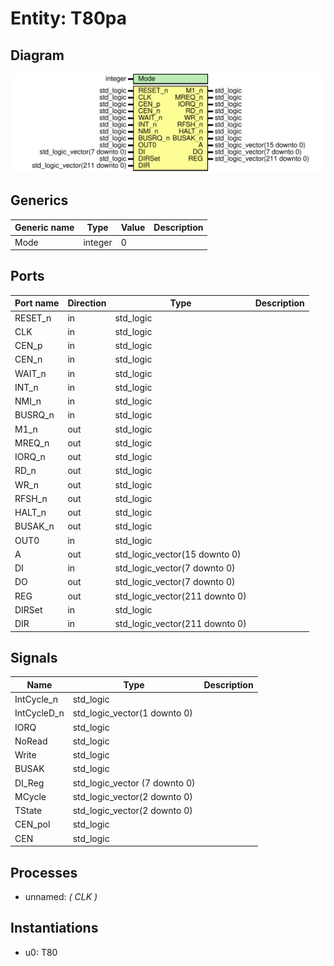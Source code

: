 # Entity: T80pa
## Diagram
![Diagram](T80pa.svg "Diagram")
## Generics
| Generic name | Type    | Value | Description |
| ------------ | ------- | ----- | ----------- |
| Mode         | integer | 0     |             |
## Ports
| Port name | Direction | Type                           | Description |
| --------- | --------- | ------------------------------ | ----------- |
| RESET_n   | in        | std_logic                      |             |
| CLK       | in        | std_logic                      |             |
| CEN_p     | in        | std_logic                      |             |
| CEN_n     | in        | std_logic                      |             |
| WAIT_n    | in        | std_logic                      |             |
| INT_n     | in        | std_logic                      |             |
| NMI_n     | in        | std_logic                      |             |
| BUSRQ_n   | in        | std_logic                      |             |
| M1_n      | out       | std_logic                      |             |
| MREQ_n    | out       | std_logic                      |             |
| IORQ_n    | out       | std_logic                      |             |
| RD_n      | out       | std_logic                      |             |
| WR_n      | out       | std_logic                      |             |
| RFSH_n    | out       | std_logic                      |             |
| HALT_n    | out       | std_logic                      |             |
| BUSAK_n   | out       | std_logic                      |             |
| OUT0      | in        | std_logic                      |             |
| A         | out       | std_logic_vector(15 downto 0)  |             |
| DI        | in        | std_logic_vector(7 downto 0)   |             |
| DO        | out       | std_logic_vector(7 downto 0)   |             |
| REG       | out       | std_logic_vector(211 downto 0) |             |
| DIRSet    | in        | std_logic                      |             |
| DIR       | in        | std_logic_vector(211 downto 0) |             |
## Signals
| Name        | Type                          | Description |
| ----------- | ----------------------------- | ----------- |
| IntCycle_n  | std_logic                     |             |
| IntCycleD_n | std_logic_vector(1 downto 0)  |             |
| IORQ        | std_logic                     |             |
| NoRead      | std_logic                     |             |
| Write       | std_logic                     |             |
| BUSAK       | std_logic                     |             |
| DI_Reg      | std_logic_vector (7 downto 0) |             |
| MCycle      | std_logic_vector(2 downto 0)  |             |
| TState      | std_logic_vector(2 downto 0)  |             |
| CEN_pol     | std_logic                     |             |
| CEN         | std_logic                     |             |
## Processes
- unnamed: _( CLK )_

## Instantiations
- u0: T80

